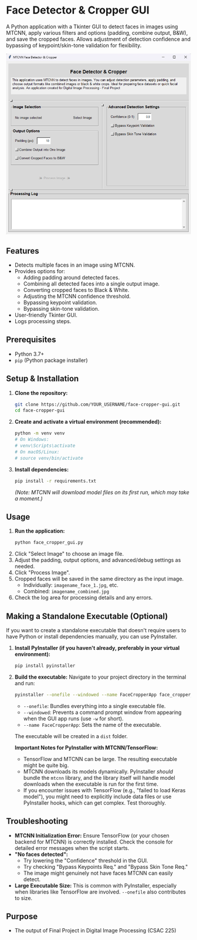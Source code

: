 # Face Detector & Cropper GUI

A Python application with a Tkinter GUI to detect faces in images using MTCNN,
apply various filters and options (padding, combine output, B&W),
and save the cropped faces. Allows adjustment of detection confidence and
bypassing of keypoint/skin-tone validation for flexibility.

![Screenshot of the GUI](Screenshot.png) <!-- Optional: Add a screenshot -->

## Features

*   Detects multiple faces in an image using MTCNN.
*   Provides options for:
    *   Adding padding around detected faces.
    *   Combining all detected faces into a single output image.
    *   Converting cropped faces to Black & White.
    *   Adjusting the MTCNN confidence threshold.
    *   Bypassing keypoint validation.
    *   Bypassing skin-tone validation.
*   User-friendly Tkinter GUI.
*   Logs processing steps.

## Prerequisites

*   Python 3.7+
*   `pip` (Python package installer)

## Setup & Installation

1.  **Clone the repository:**
    ```bash
    git clone https://github.com/YOUR_USERNAME/face-cropper-gui.git
    cd face-cropper-gui
    ```

2.  **Create and activate a virtual environment (recommended):**
    ```bash
    python -m venv venv
    # On Windows:
    # venv\Scripts\activate
    # On macOS/Linux:
    # source venv/bin/activate
    ```

3.  **Install dependencies:**
    ```bash
    pip install -r requirements.txt
    ```
    *(Note: MTCNN will download model files on its first run, which may take a moment.)*

## Usage

1.  **Run the application:**
    ```bash
    python face_cropper_gui.py
    ```
2.  Click "Select Image" to choose an image file.
3.  Adjust the padding, output options, and advanced/debug settings as needed.
4.  Click "Process Image".
5.  Cropped faces will be saved in the same directory as the input image.
    *   Individually: `imagename_face_1.jpg`, etc.
    *   Combined: `imagename_combined.jpg`
6.  Check the log area for processing details and any errors.

## Making a Standalone Executable (Optional)

If you want to create a standalone executable that doesn't require users to have Python or install dependencies manually, you can use PyInstaller.

1.  **Install PyInstaller (if you haven't already, preferably in your virtual environment):**
    ```bash
    pip install pyinstaller
    ```

2.  **Build the executable:**
    Navigate to your project directory in the terminal and run:
    ```bash
    pyinstaller --onefile --windowed --name FaceCropperApp face_cropper_gui.py
    ```
    *   `--onefile`: Bundles everything into a single executable file.
    *   `--windowed`: Prevents a command prompt window from appearing when the GUI app runs (use `-w` for short).
    *   `--name FaceCropperApp`: Sets the name of the executable.

    The executable will be created in a `dist` folder.

    **Important Notes for PyInstaller with MTCNN/TensorFlow:**
    *   TensorFlow and MTCNN can be large. The resulting executable might be quite big.
    *   MTCNN downloads its models dynamically. PyInstaller *should* bundle the `mtcnn` library, and the library itself will handle model downloads when the executable is run for the first time.
    *   If you encounter issues with TensorFlow (e.g., "failed to load Keras model"), you might need to explicitly include data files or use PyInstaller hooks, which can get complex. Test thoroughly.

## Troubleshooting

*   **MTCNN Initialization Error:** Ensure TensorFlow (or your chosen backend for MTCNN) is correctly installed. Check the console for detailed error messages when the script starts.
*   **"No faces detected":**
    *   Try lowering the "Confidence" threshold in the GUI.
    *   Try checking "Bypass Keypoints Req." and "Bypass Skin Tone Req."
    *   The image might genuinely not have faces MTCNN can easily detect.
*   **Large Executable Size:** This is common with PyInstaller, especially when libraries like TensorFlow are involved. `--onefile` also contributes to size.

## Purpose

*   The output of Final Project in Digital Image Processing (CSAC 225)
